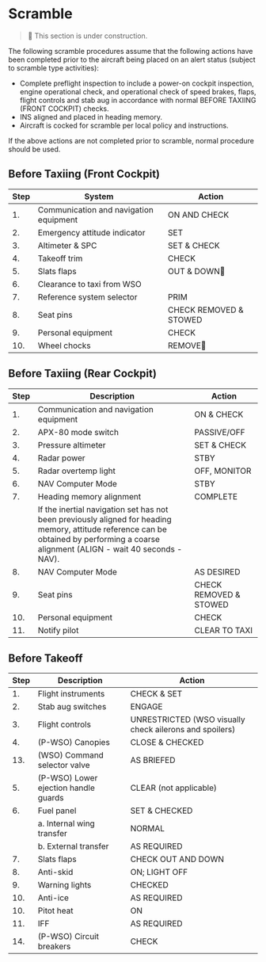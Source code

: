 # Scramble

> 🚧 This section is under construction.

The following scramble procedures assume that the
following actions have been completed prior to the aircraft
being placed on an alert status (subject to scramble type
activities):

* Complete preflight inspection to include a power-on
cockpit inspection, engine operational check, and
operational check of speed brakes, flaps, flight controls
and stab aug in accordance with normal BEFORE
TAXIING (FRONT COCKPIT) checks.
* INS aligned and placed in heading memory.
* Aircraft is cocked for scramble per local policy and
instructions.

If the above actions are not completed prior to scramble,
normal procedure should be used.

## Before Taxiing (Front Cockpit)

| Step | System                                 | Action                 |
|------|----------------------------------------|------------------------|
| 1.   | Communication and navigation equipment | ON AND CHECK           |
| 2.   | Emergency attitude indicator           | SET                    |
| 3.   | Altimeter & SPC                        | SET & CHECK            |
| 4.   | Takeoff trim                           | CHECK                  |
| 5.   | Slats flaps                            | OUT & DOWN🔧           |
| 6.   | Clearance to taxi from WSO             |                        |
| 7.   | Reference system selector              | PRIM                   |
| 8.   | Seat pins                              | CHECK REMOVED & STOWED |
| 9.   | Personal equipment                     | CHECK                  |
| 10.  | Wheel chocks                           | REMOVE🔧               |

## Before Taxiing (Rear Cockpit)

| Step | Description                                                                                                                                                                             | Action                 |
|------|-----------------------------------------------------------------------------------------------------------------------------------------------------------------------------------------|------------------------|
| 1.   | Communication and navigation equipment                                                                                                                                                  | ON & CHECK             |
| 2.   | APX-80 mode switch                                                                                                                                                                      | PASSIVE/OFF            |
| 3.   | Pressure altimeter                                                                                                                                                                      | SET & CHECK            |
| 4.   | Radar power                                                                                                                                                                             | STBY                   |
| 5.   | Radar overtemp light                                                                                                                                                                    | OFF, MONITOR           |
| 6.   | NAV Computer Mode                                                                                                                                                                       | STBY                   |
| 7.   | Heading memory alignment                                                                                                                                                                | COMPLETE               |
|      | If the inertial navigation set has not been previously aligned for heading memory, attitude reference can be obtained by performing a coarse alignment (ALIGN - wait 40 seconds - NAV). |                        |
| 8.   | NAV Computer Mode                                                                                                                                                                       | AS DESIRED             |
| 9.   | Seat pins                                                                                                                                                                               | CHECK REMOVED & STOWED |
| 10.  | Personal equipment                                                                                                                                                                      | CHECK                  |
| 11.  | Notify pilot                                                                                                                                                                            | CLEAR TO TAXI          |

## Before Takeoff

| Step | Description                          | Action                                                  |
|------|--------------------------------------|---------------------------------------------------------|
| 1.   | Flight instruments                   | CHECK & SET                                             |
| 2.   | Stab aug switches                    | ENGAGE                                                  |
| 3.   | Flight controls                      | UNRESTRICTED (WSO visually check ailerons and spoilers) |
| 4.   | (P-WSO) Canopies                     | CLOSE & CHECKED                                         |
| 13.  | (WSO) Command selector valve         | AS BRIEFED                                              |
| 5.   | (P-WSO) Lower ejection handle guards | CLEAR (not applicable)                                  |
| 6.   | Fuel panel                           | SET & CHECKED                                           |
|      | a. Internal wing transfer            | NORMAL                                                  |
|      | b. External transfer                 | AS REQUIRED                                             |
| 7.   | Slats flaps                          | CHECK OUT AND DOWN                                      |
| 8.   | Anti-skid                            | ON; LIGHT OFF                                           |
| 9.   | Warning lights                       | CHECKED                                                 |
| 10.  | Anti-ice                             | AS REQUIRED                                             |
| 10.  | Pitot heat                           | ON                                                      |
| 11.  | IFF                                  | AS REQUIRED                                             |
| 14.  | (P-WSO) Circuit breakers             | CHECK                                                   |
